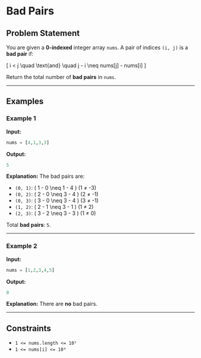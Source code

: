 # Bad Pairs

## Problem Statement

You are given a **0-indexed** integer array `nums`. A pair of indices `(i, j)` is a **bad pair** if:

\[
i < j \quad \text{and} \quad j - i \neq nums[j] - nums[i]
\]

Return the total number of **bad pairs** in `nums`.

---

## Examples

### Example 1

**Input:**
```python
nums = [4,1,3,3]
```
**Output:**
```python
5
```

**Explanation:**
The bad pairs are:
- `(0, 1)`: \( 1 - 0 \neq 1 - 4 \) (1 ≠ -3)
- `(0, 2)`: \( 2 - 0 \neq 3 - 4 \) (2 ≠ -1)
- `(0, 3)`: \( 3 - 0 \neq 3 - 4 \) (3 ≠ -1)
- `(1, 2)`: \( 2 - 1 \neq 3 - 1 \) (1 ≠ 2)
- `(2, 3)`: \( 3 - 2 \neq 3 - 3 \) (1 ≠ 0)

Total **bad pairs**: `5`.

---

### Example 2

**Input:**
```python
nums = [1,2,3,4,5]
```
**Output:**
```python
0
```

**Explanation:**
There are **no** bad pairs.

---

## Constraints

- `1 <= nums.length <= 10⁵`
- `1 <= nums[i] <= 10⁹`